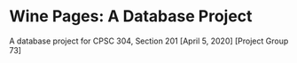 # Wine Pages: A Database Project

A database project for CPSC 304, Section 201 [April 5, 2020] [Project Group 73]
